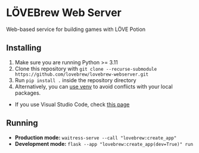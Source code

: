 # LÖVEBrew Web Server

Web-based service for building games with LÖVE Potion

## Installing

1. Make sure you are running Python >= 3.11
2. Clone this repository with `git clone --recurse-submodule https://github.com/lovebrew/lovebrew-webserver.git`
3. Run `pip install .` inside the repository directory
4. Alternatively, you can [use venv](https://docs.python.org/3/library/venv.html) to avoid conflicts with your local packages.
  - If you use Visual Studio Code, check [this page](https://code.visualstudio.com/docs/python/environments)

## Running

- **Production mode:** `waitress-serve --call "lovebrew:create_app"`
- **Development mode:** `flask --app "lovebrew:create_app(dev=True)" run`

